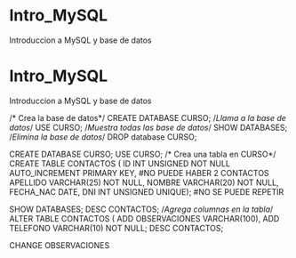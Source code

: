 # Intro_MySQL
Introduccion a MySQL y base de datos

# Intro_MySQL
Introduccion a MySQL y base de datos

/* Crea la base de datos*/
CREATE DATABASE CURSO;
/*Llama a la base de datos*/
USE CURSO;
/*Muestra todas las base de datos*/
SHOW DATABASES; 
/*Elimina la base de datos*/
DROP database CURSO;  

CREATE DATABASE CURSO;
USE CURSO; 
/* Crea una tabla en CURSO*/
CREATE TABLE CONTACTOS (
  ID INT UNSIGNED NOT NULL AUTO_INCREMENT PRIMARY KEY, #NO PUEDE HABER 2 CONTACTOS
  APELLIDO VARCHAR(25) NOT NULL,
  NOMBRE VARCHAR(20) NOT NULL,
  FECHA_NAC DATE,
  DNI INT UNSIGNED UNIQUE); #NO SE PUEDE REPETIR
  
  SHOW DATABASES;
  DESC CONTACTOS;
  /*Agrega columnas en la tabla*/
  ALTER TABLE CONTACTOS (
  ADD OBSERVACIONES VARCHAR(100),
  ADD TELEFONO VARCHAR(10) NOT NULL;
  DESC CONTACTOS;
  
  CHANGE OBSERVACIONES 
